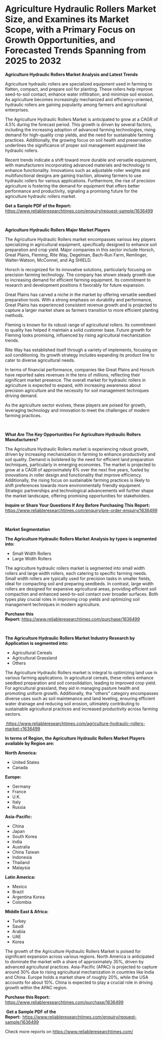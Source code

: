 <p><h1>Agriculture Hydraulic Rollers Market Size, and Examines its Market Scope, with a Primary Focus on Growth Opportunities, and Forecasted Trends Spanning from 2025 to 2032</h1></p><p><strong>Agriculture Hydraulic Rollers Market Analysis and Latest Trends</strong></p>
<p><p>Agriculture hydraulic rollers are specialized equipment used in farming to flatten, compact, and prepare soil for planting. These rollers help improve seed-to-soil contact, enhance water infiltration, and minimize soil erosion. As agriculture becomes increasingly mechanized and efficiency-oriented, hydraulic rollers are gaining popularity among farmers and agricultural enterprises.</p><p>The Agriculture Hydraulic Rollers Market is anticipated to grow at a CAGR of 4.5% during the forecast period. This growth is driven by several factors, including the increasing adoption of advanced farming technologies, rising demand for high-quality crop yields, and the need for sustainable farming practices. Additionally, the growing focus on soil health and preservation underlines the significance of proper soil management equipment like hydraulic rollers.</p><p>Recent trends indicate a shift toward more durable and versatile equipment, with manufacturers incorporating advanced materials and technology to enhance functionality. Innovations such as adjustable roller weights and multifunctional designs are gaining traction, allowing farmers to use hydraulic rollers for various applications. Furthermore, the rise of precision agriculture is fostering the demand for equipment that offers better performance and productivity, signaling a promising future for the agriculture hydraulic rollers market.</p></p>
<p><strong>Get a Sample PDF of the Report:&nbsp;</strong> <a href="https://www.reliableresearchtimes.com/enquiry/request-sample/1636499?utm_campaign=3269&utm_medium=2&utm_source=Github&utm_content=ia&utm_term=23032025&utm_id=agriculture-hydraulic-rollers">https://www.reliableresearchtimes.com/enquiry/request-sample/1636499</a></p>
<p>&nbsp;</p>
<p><strong>Agriculture Hydraulic Rollers Major Market Players</strong></p>
<p><p>The Agriculture Hydraulic Rollers market encompasses various key players specializing in agricultural equipment, specifically designed to enhance soil preparation and crop yield. Major companies in this sector include Horsch, Great Plains, Fleming, Rite Way, Degelman, Bach-Run Farm, Remlinger, Walter-Watson, McConnel, and Ag SHIELD.</p><p>Horsch is recognized for its innovative solutions, particularly focusing on precision farming technology. The company has shown steady growth due to increasing demand for efficient farming equipment. Its commitment to research and development positions it favorably for future expansion.</p><p>Great Plains has carved a niche in the market by offering versatile seedbed preparation tools. With a strong emphasis on durability and performance, Great Plains has experienced consistent revenue growth and is projected to capture a larger market share as farmers transition to more efficient planting methods.</p><p>Fleming is known for its robust range of agricultural rollers. Its commitment to quality has helped it maintain a solid customer base. Future growth for Fleming looks promising, influenced by rising agricultural mechanization trends.</p><p>Rite Way has established itself through a variety of implements, focusing on soil conditioning. Its growth strategy includes expanding its product line to cater to diverse agricultural needs.</p><p>In terms of financial performance, companies like Great Plains and Horsch have reported sales revenues in the tens of millions, reflecting their significant market presence. The overall market for hydraulic rollers in agriculture is expected to expand, with increasing awareness about precision agriculture and the necessity for soil management techniques driving demand.</p><p>As the agriculture sector evolves, these players are poised for growth, leveraging technology and innovation to meet the challenges of modern farming practices.</p></p>
<p>&nbsp;</p>
<p><strong>What Are The Key Opportunities For Agriculture Hydraulic Rollers Manufacturers?</strong></p>
<p><p>The Agriculture Hydraulic Rollers market is experiencing robust growth, driven by increasing mechanization in farming to enhance productivity and soil quality. Demand is bolstered by the need for efficient land preparation techniques, particularly in emerging economies. The market is projected to grow at a CAGR of approximately 6% over the next five years, fueled by innovations in roller design and functionality that improve efficiency. Additionally, the rising focus on sustainable farming practices is likely to shift preferences towards more environmentally friendly equipment. Strategic partnerships and technological advancements will further shape the market landscape, offering promising opportunities for stakeholders.</p></p>
<p><strong>Inquire or Share Your Questions If Any Before Purchasing This Report:</strong> <a href="https://www.reliableresearchtimes.com/enquiry/pre-order-enquiry/1636499?utm_campaign=3269&utm_medium=2&utm_source=Github&utm_content=ia&utm_term=23032025&utm_id=agriculture-hydraulic-rollers">https://www.reliableresearchtimes.com/enquiry/pre-order-enquiry/1636499</a></p>
<p>&nbsp;</p>
<p><strong>Market Segmentation</strong></p>
<p><strong>The Agriculture Hydraulic Rollers Market Analysis by types is segmented into:</strong></p>
<p><ul><li>Small Width Rollers</li><li>Large Width Rollers</li></ul></p>
<p><p>The agriculture hydraulic rollers market is segmented into small width rollers and large width rollers, each catering to specific farming needs. Small width rollers are typically used for precision tasks in smaller fields, ideal for compacting soil and preparing seedbeds. In contrast, large width rollers are designed for expansive agricultural areas, providing efficient soil compaction and enhanced seed-to-soil contact over broader surfaces. Both types play crucial roles in improving crop yields and optimizing soil management techniques in modern agriculture.</p></p>
<p><strong>Purchase this Report:&nbsp;</strong><a href="https://www.reliableresearchtimes.com/purchase/1636499?utm_campaign=3269&utm_medium=2&utm_source=Github&utm_content=ia&utm_term=23032025&utm_id=agriculture-hydraulic-rollers">https://www.reliableresearchtimes.com/purchase/1636499</a></p>
<p>&nbsp;</p>
<p><strong>The Agriculture Hydraulic Rollers Market Industry Research by Application is segmented into:</strong></p>
<p><ul><li>Agricultural Cereals</li><li>Agricultural Grassland</li><li>Others</li></ul></p>
<p><p>The Agriculture Hydraulic Rollers market is integral to optimizing land use in various farming applications. In agricultural cereals, these rollers enhance seedbed preparation and soil consolidation, leading to improved crop yield. For agricultural grassland, they aid in managing pasture health and promoting uniform growth. Additionally, the "others" category encompasses diverse uses such as soil maintenance and land leveling, ensuring efficient water drainage and reducing soil erosion, ultimately contributing to sustainable agricultural practices and increased productivity across farming sectors.</p></p>
<p><a href="https://www.reliableresearchtimes.com/agriculture-hydraulic-rollers-market-r1636499?utm_campaign=3269&utm_medium=2&utm_source=Github&utm_content=ia&utm_term=23032025&utm_id=agriculture-hydraulic-rollers">&nbsp;https://www.reliableresearchtimes.com/agriculture-hydraulic-rollers-market-r1636499</a></p>
<p><strong>In terms of Region, the Agriculture Hydraulic Rollers Market Players available by Region are:</strong></p>
<p>
    <p> <strong> North America: </strong>
        <ul>
            <li>United States</li>
            <li>Canada</li>
        </ul>
        </p> 
    <p> <strong> Europe: </strong>
        <ul>
            <li>Germany</li>
            <li>France</li>
            <li>U.K.</li>
            <li>Italy</li>
            <li>Russia</li>
        </ul>
        </p> 
    <p> <strong> Asia-Pacific: </strong>
        <ul>
            <li>China</li>
            <li>Japan</li>
            <li>South Korea</li>
            <li>India</li>
            <li>Australia</li>
            <li>China Taiwan</li>
            <li>Indonesia</li>
            <li>Thailand</li>
            <li>Malaysia</li>
        </ul>
        </p> 
    <p> <strong> Latin America: </strong>
        <ul>
            <li>Mexico</li>
            <li>Brazil</li>
            <li>Argentina Korea</li>
            <li>Colombia</li>
        </ul>
        </p> 
    <p> <strong> Middle East & Africa: </strong>
        <ul>
            <li>Turkey</li>
            <li>Saudi</li>
            <li>Arabia</li>
            <li>UAE</li>
            <li>Korea</li>
        </ul>
    </p>
    </p>
<p><p>The growth of the Agriculture Hydraulic Rollers Market is poised for significant expansion across various regions. North America is anticipated to dominate the market with a share of approximately 35%, driven by advanced agricultural practices. Asia-Pacific (APAC) is projected to capture around 30% due to rising agricultural mechanization in countries like India and China. Europe holds a market share of roughly 20%, while the USA accounts for about 10%. China is expected to play a crucial role in driving growth within the APAC region.</p></p>
<p><strong>Purchase this Report: </strong><a href="https://www.reliableresearchtimes.com/purchase/1636499?utm_campaign=3269&utm_medium=2&utm_source=Github&utm_content=ia&utm_term=23032025&utm_id=agriculture-hydraulic-rollers">https://www.reliableresearchtimes.com/purchase/1636499</a></p>
<p>&nbsp;<strong>Get a Sample PDF of the Report:&nbsp;&nbsp;</strong><a href="https://www.reliableresearchtimes.com/enquiry/request-sample/1636499?utm_campaign=3269&utm_medium=2&utm_source=Github&utm_content=ia&utm_term=23032025&utm_id=agriculture-hydraulic-rollers">https://www.reliableresearchtimes.com/enquiry/request-sample/1636499</a></p>
<p><strong></strong></p>
<p>Check more reports on <a href="https://www.reliableresearchtimes.com/?utm_campaign=3269&utm_medium=2&utm_source=Github&utm_content=ia&utm_term=23032025&utm_id=agriculture-hydraulic-rollers">https://www.reliableresearchtimes.com/</a></p>